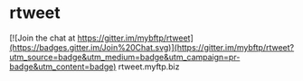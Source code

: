 # rtweet

[![Join the chat at https://gitter.im/mybftp/rtweet](https://badges.gitter.im/Join%20Chat.svg)](https://gitter.im/mybftp/rtweet?utm_source=badge&utm_medium=badge&utm_campaign=pr-badge&utm_content=badge)
rtweet.myftp.biz
